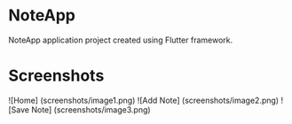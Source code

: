 # NoteApp

NoteApp application project created using Flutter framework.

# Screenshots

![Home] (screenshots/image1.png)
![Add Note] (screenshots/image2.png)
![Save Note] (screenshots/image3.png)
